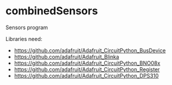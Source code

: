 # combinedSensors
Sensors program

Libraries need:
* https://github.com/adafruit/Adafruit_CircuitPython_BusDevice
* https://github.com/adafruit/Adafruit_Blinka
* https://github.com/adafruit/Adafruit_CircuitPython_BNO08x
* https://github.com/adafruit/Adafruit_CircuitPython_Register
* https://github.com/adafruit/Adafruit_CircuitPython_DPS310